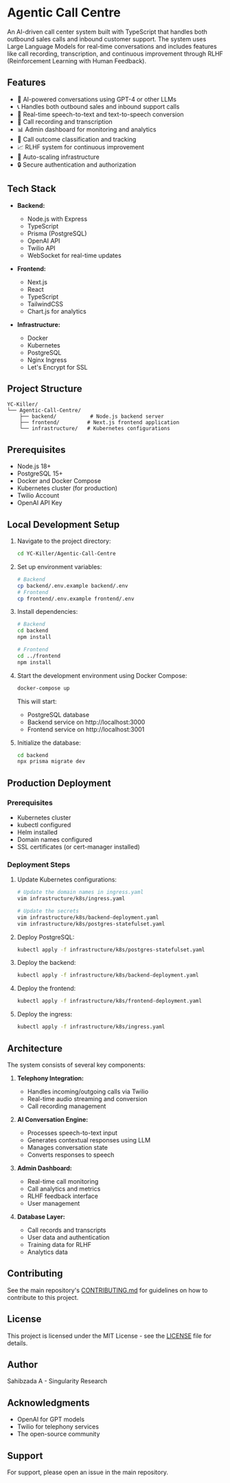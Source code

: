 # Agentic Call Centre

An AI-driven call center system built with TypeScript that handles both outbound sales calls and inbound customer support. The system uses Large Language Models for real-time conversations and includes features like call recording, transcription, and continuous improvement through RLHF (Reinforcement Learning with Human Feedback).

## Features

- 🤖 AI-powered conversations using GPT-4 or other LLMs
- 📞 Handles both outbound sales and inbound support calls
- 🔄 Real-time speech-to-text and text-to-speech conversion
- 📝 Call recording and transcription
- 📊 Admin dashboard for monitoring and analytics
- 🎯 Call outcome classification and tracking
- 📈 RLHF system for continuous improvement
- 🚀 Auto-scaling infrastructure
- 🔒 Secure authentication and authorization

## Tech Stack

- **Backend:**
  - Node.js with Express
  - TypeScript
  - Prisma (PostgreSQL)
  - OpenAI API
  - Twilio API
  - WebSocket for real-time updates

- **Frontend:**
  - Next.js
  - React
  - TypeScript
  - TailwindCSS
  - Chart.js for analytics

- **Infrastructure:**
  - Docker
  - Kubernetes
  - PostgreSQL
  - Nginx Ingress
  - Let's Encrypt for SSL

## Project Structure

```
YC-Killer/
└── Agentic-Call-Centre/
    ├── backend/           # Node.js backend server
    ├── frontend/         # Next.js frontend application
    └── infrastructure/   # Kubernetes configurations
```

## Prerequisites

- Node.js 18+
- PostgreSQL 15+
- Docker and Docker Compose
- Kubernetes cluster (for production)
- Twilio Account
- OpenAI API Key

## Local Development Setup

1. Navigate to the project directory:
   ```bash
   cd YC-Killer/Agentic-Call-Centre
   ```

2. Set up environment variables:
   ```bash
   # Backend
   cp backend/.env.example backend/.env
   # Frontend
   cp frontend/.env.example frontend/.env
   ```

3. Install dependencies:
   ```bash
   # Backend
   cd backend
   npm install
   
   # Frontend
   cd ../frontend
   npm install
   ```

4. Start the development environment using Docker Compose:
   ```bash
   docker-compose up
   ```

   This will start:
   - PostgreSQL database
   - Backend service on http://localhost:3000
   - Frontend service on http://localhost:3001

5. Initialize the database:
   ```bash
   cd backend
   npx prisma migrate dev
   ```

## Production Deployment

### Prerequisites
- Kubernetes cluster
- kubectl configured
- Helm installed
- Domain names configured
- SSL certificates (or cert-manager installed)

### Deployment Steps

1. Update Kubernetes configurations:
   ```bash
   # Update the domain names in ingress.yaml
   vim infrastructure/k8s/ingress.yaml
   
   # Update the secrets
   vim infrastructure/k8s/backend-deployment.yaml
   vim infrastructure/k8s/postgres-statefulset.yaml
   ```

2. Deploy PostgreSQL:
   ```bash
   kubectl apply -f infrastructure/k8s/postgres-statefulset.yaml
   ```

3. Deploy the backend:
   ```bash
   kubectl apply -f infrastructure/k8s/backend-deployment.yaml
   ```

4. Deploy the frontend:
   ```bash
   kubectl apply -f infrastructure/k8s/frontend-deployment.yaml
   ```

5. Deploy the ingress:
   ```bash
   kubectl apply -f infrastructure/k8s/ingress.yaml
   ```

## Architecture

The system consists of several key components:

1. **Telephony Integration:**
   - Handles incoming/outgoing calls via Twilio
   - Real-time audio streaming and conversion
   - Call recording management

2. **AI Conversation Engine:**
   - Processes speech-to-text input
   - Generates contextual responses using LLM
   - Manages conversation state
   - Converts responses to speech

3. **Admin Dashboard:**
   - Real-time call monitoring
   - Call analytics and metrics
   - RLHF feedback interface
   - User management

4. **Database Layer:**
   - Call records and transcripts
   - User data and authentication
   - Training data for RLHF
   - Analytics data

## Contributing

See the main repository's [CONTRIBUTING.md](../CONTRIBUTING.md) for guidelines on how to contribute to this project.

## License

This project is licensed under the MIT License - see the [LICENSE](LICENSE) file for details.

## Author

Sahibzada A - Singularity Research

## Acknowledgments

- OpenAI for GPT models
- Twilio for telephony services
- The open-source community

## Support

For support, please open an issue in the main repository.
